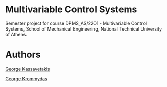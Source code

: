 # Multivariable Control Systems

Semester project for course DPMS_AS/2201 - Multivariable Control Systems, School of Mechanical Engineering, National Technical University of Athens.

# Authors

[George Kassavetakis](https://github.com/Gkassavetakis)

[George Krommydas](https://github.com/GeoKrom)
